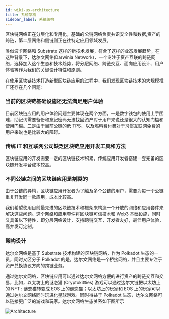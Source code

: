 ```yaml
---
id: wiki-us-architecture
title: 系统架构
sidebar_label: 系统架构
---
```


区块链网络正在分层化和专用化，基础的公链网络负责共识安全性和数据,资产的跨链，第二层网络和侧链则正在往特定应用领域发展。

类似波卡网络和 Substrate 这样的新技术发展，符合了这样的业态发展趋势，在这种背景下，达尔文网络(Darwinia Network)，一个专注于资产互联的跨链网络，选择加入这个生态和技术趋势，将分层网络、跨链交互、面向应用设计、用户体验等作为我们的关键设计特性和原则。

在使用区块链技术打造新型区块链应用的过程中，我们发现区块链技术的大规模推广还存在几个问题:

### 当前的区块链基础设施还无法满足用户体验

目前区块链应用的用户体验问题主要体现在两个方面，一是数字钱包的使用上手困难，助记词需要备份和忘记密码无法找回资产对于用户来说还是很大的认知门槛和使用门槛。二是由于目前公链的低 TPS，以及燃料费付费对于习惯互联网免费的用户来说也是比较大的障碍。

### 传统 IT 和互联网公司缺乏区块链应用开发工具和方法

区块链应用的开发需要一定的区块链技术积累，传统应用开发者搭建一套完备的区块链开发平台成本较高。

### 不同公链之间的区块链应用是割裂的

由于公链的异构，区块链应用开发者为了触及多个公链的用户，需要为每一个公链重复开发同一款应用，成本比较高。

我们希望使用目前最先进的区块链技术和框架来构造一个开放的网络和应用套件来解决这些问题。这个网络和应用套件将区块链可信技术和 Web3 基础设施，同时又具备以下特性，即分层网络设计，支持跨链交互，开发者友好，最佳用户体验，高并发可定制。

### 架构设计

达尔文网络是基于 Substrate 技术构建的区块链网络，作为 Polkadot 生态的一员，同时又区分于 Polkadot 的是，达尔文网络是一个桥接网络，并且主要专注于资产兑换协议方向的跨链业务。

通过达尔文网络，区块链应用可以通过达尔文网络方便的进行资产的跨链交互和交易，比如，以太坊上的谜恋猫 (Cryptokitties) 游戏可以通过达尔文链把以太坊上的 NFT : 谜恋猫转变成 EOS 上的谜恋猫；以太坊上的玩家和 EOS 上的玩家可以通过达尔文网络同时玩进化星球游戏。同时得益于 Polkadot 生态，达尔文网络可以链接更广泛的游戏和玩家。达尔文网络生态关系如下图所示

![Architecture](assets/architecture-cn.png)
